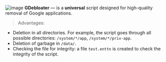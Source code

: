 ![image](https://i.ibb.co/Wg4VWSM/gdebloater.png)
**GDebloater** — is a __universal__ script designed for high-quality removal of Google applications.
> Advantages:
- Deletion in all directories. For example, the script goes through all possible directories: `/system/*/app`, `/system/*/priv-app`.
- Deletion of garbage in `/data/`.
- Checking the file for integrity: a file `test.enttn` is created to check the integrity of the script.
